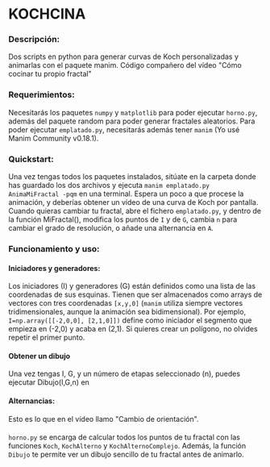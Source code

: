 # KOCHCINA

### Descripción:
Dos scripts en python para generar curvas de Koch personalizadas y animarlas con el paquete manim. Código compañero del vídeo "Cómo cocinar tu propio fractal"

### Requerimientos:
Necesitarás los paquetes `numpy` y `matplotlib` para poder ejecutar `horno.py`, además del paquete random para poder generar fractales aleatorios. Para poder ejecutar `emplatado.py`, necesitarás además tener `manim` (Yo usé Manim Community v0.18.1).

### Quickstart:
Una vez tengas todos los paquetes instalados, sitúate en la carpeta donde has guardado los dos archivos y ejecuta `manim emplatado.py AnimaMiFractal -pqm` en una terminal. Espera un poco a que procese la animación, y deberías obtener un vídeo de una curva de Koch por pantalla. Cuando quieras cambiar tu fractal, abre el fichero `emplatado.py`, y dentro de la función MiFractal(), modifica los puntos de `I` y de `G`, cambia `n` para cambiar el grado de resolución, o añade una alternancia en `A`.

### Funcionamiento y uso:
#### Iniciadores y generadores:
Los iniciadores (I) y generadores (G) están definidos como una lista de las coordenadas de sus esquinas. Tienen que ser almacenados como arrays de vectores con tres coordenadas `[x,y,0]` (`manim` utiliza siempre vectores tridimensionales, aunque la animación sea bidimensional).
Por ejemplo, `I=np.array([[-2,0,0], [2,1,0]])` define como iniciador el segmento que empieza en (-2,0) y acaba en (2,1). Si quieres crear un polígono, no olvides repetir el primer punto.

#### Obtener un dibujo
Una vez tengas I, G, y un número de etapas seleccionado (n), puedes ejecutar Dibujo(I,G,n) en 

#### Alternancias:
Esto es lo que en el vídeo llamo "Cambio de orientación". 


####
`horno.py` se encarga de calcular todos los puntos de tu fractal con las funciones `Koch`, `KochAlterno` y `KochAlternoComplejo`. Además, la función `Dibujo` te permite ver un dibujo sencillo de tu fractal antes de animarlo.
